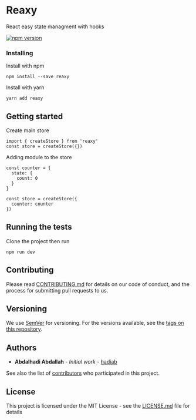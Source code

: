 # Reaxy

React easy state managment with hooks

[![npm version](https://img.shields.io/npm/v/redux.svg?style=flat-square)](https://www.npmjs.com/package/reaxy)

### Installing

Install with npm

```
npm install --save reaxy
```

Install with yarn

```
yarn add reaxy
```

## Getting started

Create main store

```
import { createStore } from 'reaxy'
const store = createStore({})

```

Adding module to the store

```
const counter = {
  state: {
    count: 0
  }
}

const store = createStore({
  counter: counter
})

```

## Running the tests

Clone the project then run

```
npm run dev
```

## Contributing

Please read [CONTRIBUTING.md](https://gist.github.com/PurpleBooth/b24679402957c63ec426) for details on our code of conduct, and the process for submitting pull requests to us.

## Versioning

We use [SemVer](http://semver.org/) for versioning. For the versions available, see the [tags on this repository](https://github.com/your/project/tags). 

## Authors

* **Abdalhadi Abdallah** - *Initial work* - [hadiab](https://github.com/hadiab)

See also the list of [contributors](https://github.com/your/project/contributors) who participated in this project.

## License

This project is licensed under the MIT License - see the [LICENSE.md](LICENSE.md) file for details